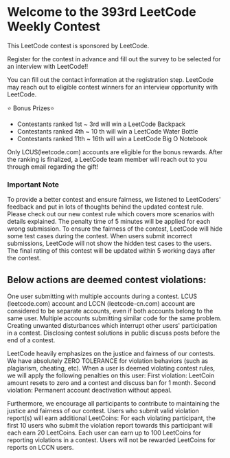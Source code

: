 # Welcome to the 393rd LeetCode Weekly Contest

This LeetCode contest is sponsored by LeetCode.

Register for the contest in advance and fill out the survey to be selected for an interview with LeetCode!!

You can fill out the contact information at the registration step. LeetCode may reach out to eligible contest winners for an interview opportunity with LeetCode.

⭐ Bonus Prizes⭐

- Contestants ranked 1st ~ 3rd will win a LeetCode Backpack
- Contestants ranked 4th ~ 10 th will win a LeetCode Water Bottle
- Contestants ranked 11th ~ 16th will win a LeetCode Big O Notebook

Only LCUS(leetcode.com) accounts are eligible for the bonus rewards. After the ranking is finalized, a LeetCode team member will reach out to you through email regarding the gift!

  ### Important Note
To provide a better contest and ensure fairness, we listened to LeetCoders' feedback and put in lots of thoughts behind the updated contest rule. Please check out our new contest rule which covers more scenarios with details explained.
The penalty time of 5 minutes will be applied for each wrong submission.
To ensure the fairness of the contest, LeetCode will hide some test cases during the contest. When users submit incorrect submissions, LeetCode will not show the hidden test cases to the users.
The final rating of this contest will be updated within 5 working days after the contest.

## Below actions are deemed contest violations:
One user submitting with multiple accounts during a contest. LCUS (leetcode.com) account and LCCN (leetcode-cn.com) account are considered to be separate accounts, even if both accounts belong to the same user.
Multiple accounts submitting similar code for the same problem.
Creating unwanted disturbances which interrupt other users' participation in a contest.
Disclosing contest solutions in public discuss posts before the end of a contest.

LeetCode heavily emphasizes on the justice and fairness of our contests. We have absolutely ZERO TOLERANCE for violation behaviors (such as plagiarism, cheating, etc). When a user is deemed violating contest rules, we will apply the following penalties on this user:
First violation: LeetCoin amount resets to zero and a contest and discuss ban for 1 month.
Second violation: Permanent account deactivation without appeal.

Furthermore, we encourage all participants to contribute to maintaining the justice and fairness of our contest. Users who submit valid violation report(s) will earn additional LeetCoins:
For each violating participant, the first 10 users who submit the violation report towards this participant will each earn 20 LeetCoins.
Each user can earn up to 100 LeetCoins for reporting violations in a contest.
Users will not be rewarded LeetCoins for reports on LCCN users.


